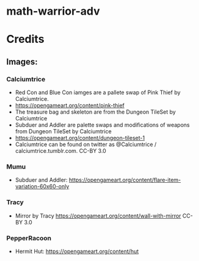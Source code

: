 # math-warrior-adv

# Credits
## Images:
### Calciumtrice
 - Red Con and Blue Con iamges are a pallete swap of Pink Thief by Calciumtrice. 
 - https://opengameart.org/content/pink-thief
 - The treasure bag and skeleton are from the Dungeon TileSet by Calciumtrice
 - Subduer and Addler are palette swaps and modifications of weapons from Dungeon TileSet by Calciumtrice
 - https://opengameart.org/content/dungeon-tileset-1
 - Calciumtrice can be found on twitter as @Calciumtrice / calciumtrice.tumblr.com. CC-BY 3.0
### Mumu
 - Subduer and Addler: https://opengameart.org/content/flare-item-variation-60x60-only
### Tracy
 - Mirror by Tracy https://opengameart.org/content/wall-with-mirror CC-BY 3.0

### PepperRacoon
 - Hermit Hut: https://opengameart.org/content/hut
